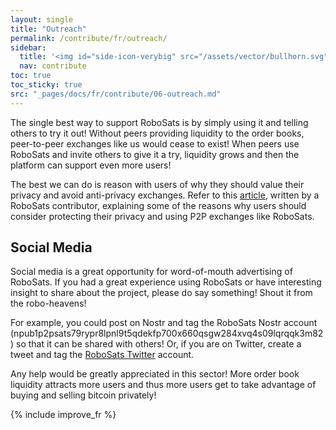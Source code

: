 ```yaml
---
layout: single
title: "Outreach"
permalink: /contribute/fr/outreach/
sidebar:
  title: '<img id="side-icon-verybig" src="/assets/vector/bullhorn.svg"/>Outreach'
  nav: contribute
toc: true
toc_sticky: true
src: "_pages/docs/fr/contribute/06-outreach.md"
---
```



The single best way to support RoboSats is by simply using it and telling others to try it out! Without peers providing liquidity to the order books, peer-to-peer exchanges like us would cease to exist! When peers use RoboSats and invite others to give it a try, liquidity grows and then the platform can support even more users!

The best we can do is reason with users of why they should value their privacy and avoid anti-privacy exchanges. Refer to this [article](https://bitcoinmagazine.com/culture/the-value-of-p2p-bitcoin-exchanges), written by a RoboSats contributor, explaining some of the reasons why users should consider protecting their privacy and using P2P exchanges like RoboSats.

## Social Media

Social media is a great opportunity for word-of-mouth advertising of RoboSats. If you had a great experience using RoboSats or have interesting insight to share about the project, please do say something! Shout it from the robo-heavens!

For example, you could post on Nostr and tag the RoboSats Nostr account (npub1p2psats79rypr8lpnl9t5qdekfp700x660qsgw284xvq4s09lqrqqk3m82) so that it can be shared with others! Or, if you are on Twitter, create a tweet and tag the [RoboSats Twitter](https://twitter.com/RoboSats) account.

Any help would be greatly appreciated in this sector! More order book liquidity attracts more users and thus more users get to take advantage of buying and selling bitcoin privately!

{% include improve_fr %}
